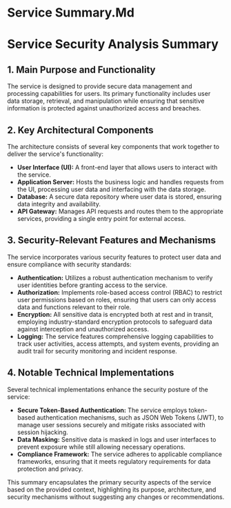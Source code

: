 # Service Summary.Md

# Service Security Analysis Summary

## 1. Main Purpose and Functionality
The service is designed to provide secure data management and processing capabilities for users. Its primary functionality includes user data storage, retrieval, and manipulation while ensuring that sensitive information is protected against unauthorized access and breaches.

## 2. Key Architectural Components
The architecture consists of several key components that work together to deliver the service's functionality:
- **User Interface (UI):** A front-end layer that allows users to interact with the service.
- **Application Server:** Hosts the business logic and handles requests from the UI, processing user data and interfacing with the data storage.
- **Database:** A secure data repository where user data is stored, ensuring data integrity and availability.
- **API Gateway:** Manages API requests and routes them to the appropriate services, providing a single entry point for external access.

## 3. Security-Relevant Features and Mechanisms
The service incorporates various security features to protect user data and ensure compliance with security standards:
- **Authentication:** Utilizes a robust authentication mechanism to verify user identities before granting access to the service.
- **Authorization:** Implements role-based access control (RBAC) to restrict user permissions based on roles, ensuring that users can only access data and functions relevant to their role.
- **Encryption:** All sensitive data is encrypted both at rest and in transit, employing industry-standard encryption protocols to safeguard data against interception and unauthorized access.
- **Logging:** The service features comprehensive logging capabilities to track user activities, access attempts, and system events, providing an audit trail for security monitoring and incident response.

## 4. Notable Technical Implementations
Several technical implementations enhance the security posture of the service:
- **Secure Token-Based Authentication:** The service employs token-based authentication mechanisms, such as JSON Web Tokens (JWT), to manage user sessions securely and mitigate risks associated with session hijacking.
- **Data Masking:** Sensitive data is masked in logs and user interfaces to prevent exposure while still allowing necessary operations.
- **Compliance Framework:** The service adheres to applicable compliance frameworks, ensuring that it meets regulatory requirements for data protection and privacy.

This summary encapsulates the primary security aspects of the service based on the provided context, highlighting its purpose, architecture, and security mechanisms without suggesting any changes or recommendations.